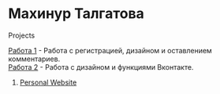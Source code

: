 

# Махинур Талгатова
Projects

[Работа 1](https://makhinur.github.io/mini_project/ "Работа 1") - Работа с регистрацией, дизайном и оставлением комментариев.  
[Работа 2](https://makhinur.github.io/project_vk/ "Работа 2") - Работа с дизайном и функциями Вконтакте.

1. [Personal Website](https://makhinur.github.io/personal_project/ "Personal Project")

